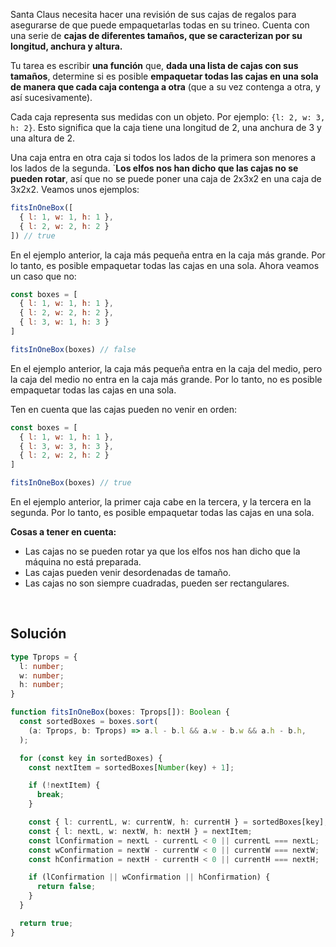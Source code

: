 Santa Claus necesita hacer una revisión de sus cajas de regalos para asegurarse de que puede empaquetarlas todas en su trineo. Cuenta con una serie de **cajas de diferentes tamaños, que se caracterizan por su longitud, anchura y altura.**

Tu tarea es escribir **una función** que, **dada una lista de cajas con sus tamaños**, determine si es posible **empaquetar todas las cajas en una sola de manera que cada caja contenga a otra** (que a su vez contenga a otra, y así sucesivamente).

Cada caja representa sus medidas con un objeto. Por ejemplo: `{l: 2, w: 3, h: 2}`. Esto significa que la caja tiene una longitud de 2, una anchura de 3 y una altura de 2.

Una caja entra en otra caja si todos los lados de la primera son menores a los lados de la segunda. `**Los elfos nos han dicho que las cajas no se pueden rotar**, así que no se puede poner una caja de 2x3x2 en una caja de 3x2x2. Veamos unos ejemplos:

```js
fitsInOneBox([
  { l: 1, w: 1, h: 1 },
  { l: 2, w: 2, h: 2 }
]) // true
```

En el ejemplo anterior, la caja más pequeña entra en la caja más grande. Por lo tanto, es posible empaquetar todas las cajas en una sola. Ahora veamos un caso que no:

```js
const boxes = [
  { l: 1, w: 1, h: 1 },
  { l: 2, w: 2, h: 2 },
  { l: 3, w: 1, h: 3 }
]

fitsInOneBox(boxes) // false
```

En el ejemplo anterior, la caja más pequeña entra en la caja del medio, pero la caja del medio no entra en la caja más grande. Por lo tanto, no es posible empaquetar todas las cajas en una sola.

Ten en cuenta que las cajas pueden no venir en orden:

```js
const boxes = [
  { l: 1, w: 1, h: 1 },
  { l: 3, w: 3, h: 3 },
  { l: 2, w: 2, h: 2 }
]

fitsInOneBox(boxes) // true
```

En el ejemplo anterior, la primer caja cabe en la tercera, y la tercera en la segunda. Por lo tanto, es posible empaquetar todas las cajas en una sola.

**Cosas a tener en cuenta:**

- Las cajas no se pueden rotar ya que los elfos nos han dicho que la máquina no está preparada.
- Las cajas pueden venir desordenadas de tamaño.
- Las cajas no son siempre cuadradas, pueden ser rectangulares.

<br>

## **Solución**
```ts
type Tprops = {
  l: number;
  w: number;
  h: number;
}

function fitsInOneBox(boxes: Tprops[]): Boolean {
  const sortedBoxes = boxes.sort(
    (a: Tprops, b: Tprops) => a.l - b.l && a.w - b.w && a.h - b.h,
  );

  for (const key in sortedBoxes) {
    const nextItem = sortedBoxes[Number(key) + 1];

    if (!nextItem) {
      break;
    }

    const { l: currentL, w: currentW, h: currentH } = sortedBoxes[key];
    const { l: nextL, w: nextW, h: nextH } = nextItem;
    const lConfirmation = nextL - currentL < 0 || currentL === nextL;
    const wConfirmation = nextW - currentW < 0 || currentW === nextW;
    const hConfirmation = nextH - currentH < 0 || currentH === nextH;

    if (lConfirmation || wConfirmation || hConfirmation) {
      return false;
    }
  }

  return true;
}
```